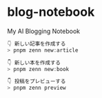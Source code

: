 # blog-notebook

My AI Blogging Notebook

```powershell
👇 新しい記事を作成する
> pnpm zenn new:article

👇 新しい本を作成する
> pnpm zenn new:book

👇 投稿をプレビューする
> pnpm zenn preview
```
